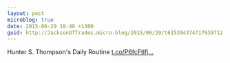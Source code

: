 ```yaml
---
layout: post
microblog: true
date: 2015-06-29 18:40 +1300
guid: http://JacksonOfTrades.micro.blog/2015/06/29/t615394374717939712.html
---
```

Hunter S. Thompson's Daily Routine [t.co/P6fcFtIfj...](http://t.co/P6fcFtIfjL)
